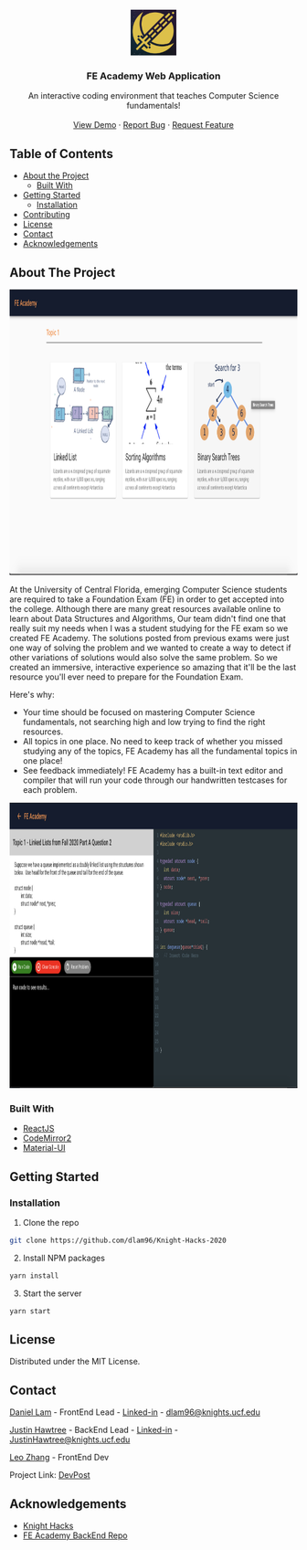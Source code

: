 <!-- PROJECT SHIELDS -->
<!--
*** I'm using markdown "reference style" links for readability.
*** Reference links are enclosed in brackets [ ] instead of parentheses ( ).
*** See the bottom of this document for the declaration of the reference variables
*** for contributors-url, forks-url, etc. This is an optional, concise syntax you may use.
*** https://www.markdownguide.org/basic-syntax/#reference-style-links
-->



<!-- PROJECT LOGO -->
<br />
<p align="center">
  <a href="https://github.com/dlam96/Knight-Hacks-2020">
    <img src="images/logo.png" alt="Logo" width="80" height="80">
  </a>

  <h3 align="center">FE Academy Web Application</h3>

  <p align="center">
    An interactive coding environment that teaches Computer Science fundamentals!
    <br />
    <br />
    <a href="https://github.com/dlam96/Knight-Hacks-2020/">View Demo</a>
    ·
    <a href="https://github.com/dlam96/Knight-Hacks-2020/issues">Report Bug</a>
    ·
    <a href="https://github.com/dlam96/Knight-Hacks-2020/issues">Request Feature</a>
  </p>
</p>



<!-- TABLE OF CONTENTS -->
## Table of Contents

* [About the Project](#about-the-project)
  * [Built With](#built-with)
* [Getting Started](#getting-started)
  * [Installation](#installation)
* [Contributing](#contributing)
* [License](#license)
* [Contact](#contact)
* [Acknowledgements](#acknowledgements)



<!-- ABOUT THE PROJECT -->
## About The Project
<p align="center">
  <a href="https://github.com/dlam96/Knight-Hacks-2020">
    <img src="images/demo1.png" alt="Logo" width="1000" height="500">
  </a>
</p>

At the University of Central Florida, emerging Computer Science students are required to take a Foundation Exam (FE) in order to get accepted into the college. Although there are many great resources available online to learn about Data Structures and Algorithms, Our team didn't find one that really suit my needs when I was a student studying for the FE exam so we created FE Academy. The solutions posted from previous exams were just one way of solving the problem and we wanted to create a way to detect if other variations of solutions would also solve the same problem. So we created an immersive, interactive experience so amazing that it'll be the last resource you'll ever need to prepare for the Foundation Exam.

Here's why:
* Your time should be focused on mastering Computer Science fundamentals, not searching high and low trying to find the right resources.
* All topics in one place. No need to keep track of whether you missed studying any of the topics, FE Academy has all the fundamental topics in one place!
* See feedback immediately! FE Academy has a built-in text editor and compiler that will run your code through our handwritten testcases for each problem. 

<p align="center">
  <a href="https://github.com/dlam96/Knight-Hacks-2020">
    <img src="images/demo2.png" alt="Logo" width="1000" height="500">
  </a>
</p>

### Built With
* [ReactJS](https://reactjs.org)
* [CodeMirror2](https://www.npmjs.com/package/react-codemirror2)
* [Material-UI](https://material-ui.com/)

<!-- GETTING STARTED -->
## Getting Started

### Installation

1. Clone the repo
```sh
git clone https://github.com/dlam96/Knight-Hacks-2020
```
2. Install NPM packages
```sh
yarn install
```
3. Start the server
```sh
yarn start
```


<!-- LICENSE -->
## License

Distributed under the MIT License. 


<!-- CONTACT -->
## Contact

[Daniel Lam](https://github.com/dlam96) - FrontEnd Lead - [Linked-in](https://www.linkedin.com/in/dlam96) - dlam96@knights.ucf.edu

[Justin Hawtree](https://github.com/JustinHawtree) - BackEnd Lead - [Linked-in](https://www.linkedin.com/in/justin-hawtree) - JustinHawtree@knights.ucf.edu

[Leo Zhang](https://github.com/leozhang1) - FrontEnd Dev 

Project Link: [DevPost](https://devpost.com/software/fe-academy?ref_content=user-portfolio&ref_feature=in_progress)



<!-- ACKNOWLEDGEMENTS -->
## Acknowledgements
* [Knight Hacks](https://knighthacks.org/)
* [FE Academy BackEnd Repo](https://github.com/JustinHawtree/FoundationHelper_KnightHacks2020)



<!-- MARKDOWN LINKS & IMAGES -->
<!-- https://www.markdownguide.org/basic-syntax/#reference-style-links -->
[product-screenshot]: images/demo1.png
